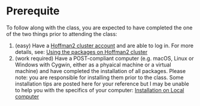 # Prerequite

To follow along with the class, you are expected to have completed the
one of the two things prior to attending the class:

1. (easy) Have a [Hoffman2 cluster
   account](https://www.hoffman2.idre.ucla.edu/getting-started/#newuser) and are
   able to log in.  For more details, see: [Using the packages on Hoffman2
   cluster](pre-h2.md)
2. (work required) Have a POST-compliant computer (e.g. macOS, Linux or Windows
   with Cygwin, either as a phyaical machine or a virtual machine) and have
   completed the installation of all packages. Please note: you are responsible
   for installing them prior to the class. Some installation tips are posted
   here for your reference but I may be unable to help you with the specifics of
   your computer: [Installation on Local computer](pre-local-install.md)



